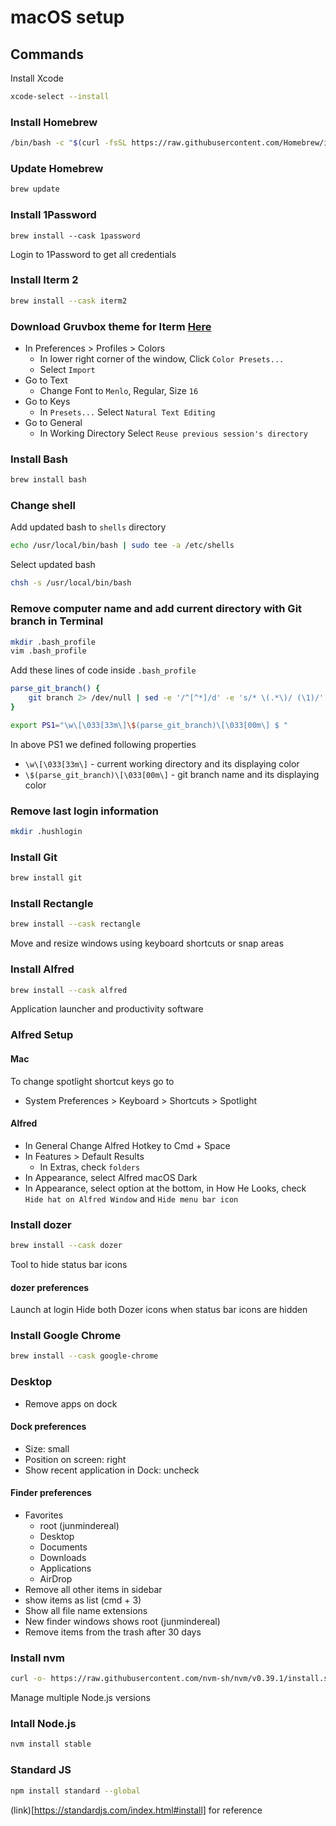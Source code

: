 # macOS setup

## Commands
Install Xcode
```bash
xcode-select --install
```

### Install Homebrew
```bash
/bin/bash -c "$(curl -fsSL https://raw.githubusercontent.com/Homebrew/install/HEAD/install.sh)"
```

### Update Homebrew
```bash
brew update
```

### Install 1Password
```
brew install --cask 1password
```
Login to 1Password to get all credentials

### Install Iterm 2
```bash
brew install --cask iterm2
```
### Download Gruvbox theme for Iterm [Here](https://github.com/herrbischoff/iterm2-gruvbox)
- In Preferences > Profiles > Colors
  - In lower right corner of the window, Click `Color Presets...`
  - Select `Import`
- Go to Text
  - Change Font to `Menlo`, Regular, Size `16`
- Go to Keys
  - In `Presets...` Select `Natural Text Editing`
- Go to General
  - In Working Directory Select `Reuse previous session's directory`

### Install Bash
```bash
brew install bash
```
### Change shell
Add updated bash to `shells` directory
```bash
echo /usr/local/bin/bash | sudo tee -a /etc/shells
```

Select updated bash
```bash
chsh -s /usr/local/bin/bash
```

### Remove computer name and add current directory with Git branch in Terminal
```bash
mkdir .bash_profile
vim .bash_profile
```
Add these lines of code inside `.bash_profile`
```bash
parse_git_branch() {
    git branch 2> /dev/null | sed -e '/^[^*]/d' -e 's/* \(.*\)/ (\1)/'
}

export PS1="\w\[\033[33m\]\$(parse_git_branch)\[\033[00m\] $ "
```
In above PS1 we defined following properties
- `\w\[\033[33m\]` - current working directory and its displaying color
- `\$(parse_git_branch)\[\033[00m\]` - git branch name and its displaying color

### Remove last login information
```bash
mkdir .hushlogin
```

### Install Git
```bash
brew install git
```

### Install Rectangle
```bash
brew install --cask rectangle
```
Move and resize windows using keyboard shortcuts or snap areas

### Install Alfred
```bash
brew install --cask alfred
```
Application launcher and productivity software

### Alfred Setup
#### Mac
To change spotlight shortcut keys go to
- System Preferences > Keyboard > Shortcuts > Spotlight

#### Alfred
- In General Change Alfred Hotkey to Cmd + Space
- In Features > Default Results 
  - In Extras, check `folders`
- In Appearance, select Alfred macOS Dark
- In Appearance, select option at the bottom, in How He Looks, check `Hide hat on Alfred Window` and `Hide menu bar icon`

### Install dozer
```bash
brew install --cask dozer
```
Tool to hide status bar icons
#### dozer preferences
Launch at login
Hide both Dozer icons when status bar icons are hidden

### Install Google Chrome
```bash
brew install --cask google-chrome
```

### Desktop
- Remove apps on dock
#### Dock preferences
- Size: small
- Position on screen: right
- Show recent application in Dock: uncheck

#### Finder preferences
- Favorites
  - root (junmindereal)
  - Desktop
  - Documents
  - Downloads
  - Applications
  - AirDrop
- Remove all other items in sidebar
- show items as list (cmd + 3)
- Show all file name extensions
- New finder windows shows root (junmindereal)
- Remove items from the trash after 30 days

### Install nvm
```bash
curl -o- https://raw.githubusercontent.com/nvm-sh/nvm/v0.39.1/install.sh | bash
```
Manage multiple Node.js versions

### Intall Node.js 
```bash
nvm install stable
```

### Standard JS
```bash
npm install standard --global
```
(link)[https://standardjs.com/index.html#install] for reference
